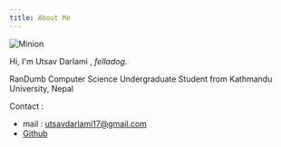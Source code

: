 ```yaml
---
title: About Me
---
```


![Minion](/blogs/img/me.png "what if van gogh made a portrait of me?")

Hi, I'm Utsav Darlami , *felladog*. 

RanDumb
Computer Science Undergraduate Student from  Kathmandu University, Nepal
 
 
Contact :
- mail : utsavdarlami17@gmail.com
- [Github](https://github.com/utsavdarlami)
